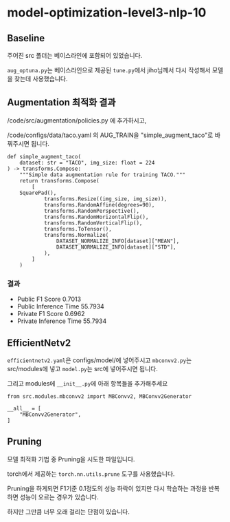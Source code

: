 # model-optimization-level3-nlp-10

## Baseline
주어진 src 폴더는 베이스라인에 포함되어 있었습니다.

`aug_optuna.py`는 베이스라인으로 제공된 `tune.py`에서 jiho님께서 다시 작성해서 모델을 찾는데 사용했습니다.

## Augmentation 최적화 결과

/code/src/augmentation/policies.py 에 추가하시고,

/code/configs/data/taco.yaml 의 AUG_TRAIN을 "simple_augment_taco"로 바꿔주시면 됩니다.

```
def simple_augment_taco(
    dataset: str = "TACO", img_size: float = 224
) -> transforms.Compose:
    """Simple data augmentation rule for training TACO."""
    return transforms.Compose(
        [	
	SquarePad(),
            transforms.Resize((img_size, img_size)),
            transforms.RandomAffine(degrees=90),
            transforms.RandomPerspective(),
            transforms.RandomHorizontalFlip(),
            transforms.RandomVerticalFlip(),
            transforms.ToTensor(),
            transforms.Normalize(
                DATASET_NORMALIZE_INFO[dataset]["MEAN"],
                DATASET_NORMALIZE_INFO[dataset]["STD"],
            ),
        ]
    )
```
### 결과
- Public F1 Score 0.7013
- Public Inference Time 55.7934
- Private F1 Score 0.6962
- Private Inference Time 55.7934

## EfficientNetv2
`efficientnetv2.yaml`은 configs/model/에 넣어주시고 `mbconvv2.py`는 src/modules에 넣고 `model.py`는 src에 넣어주시면 됩니다.

그리고 modules에 `__init__.py`에 아래 항목들을 추가해주세요
```
from src.modules.mbconvv2 import MBConvv2, MBConvv2Generator

__all__ = [
    "MBConvv2Generator",
]
```

## Pruning
모델 최적화 기법 중 Pruning을 시도한 파일입니다.

torch에서 제공하는 `torch.nn.utils.prune` 도구를 사용했습니다.

Pruning을 하게되면 F1기준 0.1정도의 성능 하락이 있지만 다시 학습하는 과정을 반복하면 성능이 오르는 경우가 있습니다.

하지만 그만큼 너무 오래 걸리는 단점이 있습니다.
